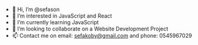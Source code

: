 - 👋 Hi, I’m @sefason
- 👀 I’m interested in JavaScript and React 
- 🌱 I’m currently learning JavaScript
- 💞️ I’m looking to collaborate on a Website Development Project
- 📫 Contact me on email: sefakoby@gmail.com and phone: 0545967029

<!---
sefason/sefason is a ✨ special ✨ repository because its `README.md` (this file) appears on your GitHub profile.
You can click the Preview link to take a look at your changes.
--->
